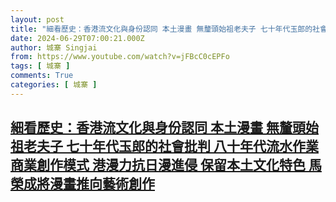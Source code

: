 ```yaml
---
layout: post
title: "細看歷史：香港流文化與身份認同 本土漫畫 無釐頭始祖老夫子 七十年代玉郎的社會批判 八十年代流水作業商業創作模式 港漫力抗日漫進侵 保留本土文化特色 馬榮成將漫畫推向藝術創作"
date: 2024-06-29T07:00:21.000Z
author: 城寨 Singjai
from: https://www.youtube.com/watch?v=jFBcC0cEPFo
tags: [ 城寨 ]
comments: True
categories: [ 城寨 ]
---
```

<!--1719644421000-->
[細看歷史：香港流文化與身份認同 本土漫畫 無釐頭始祖老夫子 七十年代玉郎的社會批判 八十年代流水作業商業創作模式 港漫力抗日漫進侵 保留本土文化特色 馬榮成將漫畫推向藝術創作](https://www.youtube.com/watch?v=jFBcC0cEPFo)
------

<div>

</div>
